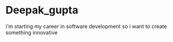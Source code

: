 # Deepak_gupta
i'm starting my career in software development so i want to create something innovative
